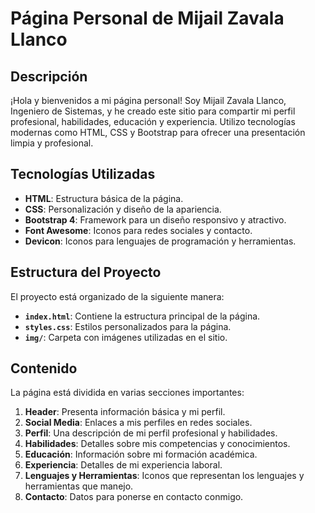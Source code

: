# Página Personal de Mijail Zavala Llanco

## Descripción

¡Hola y bienvenidos a mi página personal! Soy Mijail Zavala Llanco, Ingeniero de Sistemas, y he creado este sitio para compartir mi perfil profesional, habilidades, educación y experiencia. Utilizo tecnologías modernas como HTML, CSS y Bootstrap para ofrecer una presentación limpia y profesional.

## Tecnologías Utilizadas

- **HTML**: Estructura básica de la página.
- **CSS**: Personalización y diseño de la apariencia.
- **Bootstrap 4**: Framework para un diseño responsivo y atractivo.
- **Font Awesome**: Iconos para redes sociales y contacto.
- **Devicon**: Iconos para lenguajes de programación y herramientas.

## Estructura del Proyecto

El proyecto está organizado de la siguiente manera:

- **`index.html`**: Contiene la estructura principal de la página.
- **`styles.css`**: Estilos personalizados para la página.
- **`img/`**: Carpeta con imágenes utilizadas en el sitio.

## Contenido

La página está dividida en varias secciones importantes:

1. **Header**: Presenta información básica y mi perfil.
2. **Social Media**: Enlaces a mis perfiles en redes sociales.
3. **Perfil**: Una descripción de mi perfil profesional y habilidades.
4. **Habilidades**: Detalles sobre mis competencias y conocimientos.
5. **Educación**: Información sobre mi formación académica.
6. **Experiencia**: Detalles de mi experiencia laboral.
7. **Lenguajes y Herramientas**: Iconos que representan los lenguajes y herramientas que manejo.
8. **Contacto**: Datos para ponerse en contacto conmigo.
